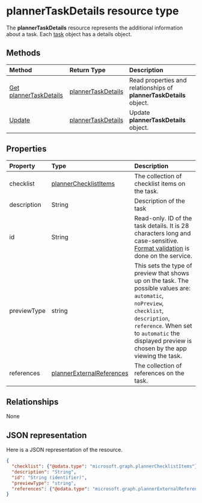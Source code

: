# plannerTaskDetails resource type

The **plannerTaskDetails** resource represents the additional information about a task. Each [task](plannertask.md) object has a details object.


## Methods

| Method		   | Return Type	|Description|
|:---------------|:--------|:----------|
|[Get plannerTaskDetails](../api/plannertaskdetails_get.md) | [plannerTaskDetails](plannertaskdetails.md) |Read properties and relationships of **plannerTaskDetails** object.|
|[Update](../api/plannertaskdetails_update.md) | [plannerTaskDetails](plannertaskdetails.md)	|Update **plannerTaskDetails** object. |

## Properties
| Property	   | Type	|Description|
|:---------------|:--------|:----------|
|checklist|[plannerChecklistItems](plannerchecklistitems.md)|The collection of checklist items on the task.|
|description|String|Description of the task|
|id|String| Read-only. ID of the task details. It is 28 characters long and case-sensitive. [Format validation](planner_identifiers_disclaimer.md) is done on the service.|
|previewType|string|This sets the type of preview that shows up on the task. The possible values are: `automatic`, `noPreview`, `checklist`, `description`, `reference`. When set to `automatic` the displayed preview is chosen by the app viewing the task.|
|references|[plannerExternalReferences](plannerexternalreferences.md)|The collection of references on the task.|

## Relationships
None


## JSON representation
Here is a JSON representation of the resource.

<!--{
  "blockType": "resource",
  "optionalProperties": [],
  "baseType": "microsoft.graph.entity",
  "@odata.type": "microsoft.graph.plannerTaskDetails"
}-->

```json
{
  "checklist": {"@odata.type": "microsoft.graph.plannerChecklistItems"},
  "description": "String",
  "id": "String (identifier)",
  "previewType": "string",
  "references": {"@odata.type": "microsoft.graph.plannerExternalReferences"}
}

```

<!-- uuid: 8fcb5dbc-d5aa-4681-8e31-b001d5168d79
2015-10-25 14:57:30 UTC -->
<!-- {
  "type": "#page.annotation",
  "description": "plannerTaskDetails resource",
  "keywords": "",
  "section": "documentation",
  "tocPath": ""
}-->
